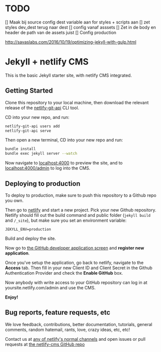 # TODO 
[] Maak bij source config dest variable aan for styles + scripts aan
[] zet styles dev_dest terug naar dest
[] config vanaf asssets 
[] Zet in de body en header de path van de assets juist
[] Config production














http://savaslabs.com/2016/10/19/optimizing-jekyll-with-gulp.html

# Jekyll + netlify CMS

This is the basic Jekyll starter site, with netlify CMS integrated.

## Getting Started

Clone this repository to your local machine, then download the relevant release of
the [netlify-git-api](https://github.com/netlify/netlify-git-api/releases) CLI tool.

CD into your new repo, and run:

```bash
netlify-git-api users add
netlify-git-api serve
```

Then open a new terminal, CD into your new repo and run:

```bash
bundle install
bundle exec jekyll server --watch
```

Now navigate to [localhost:4000](http://localhost:4000/) to preview the site, and
to [localhost:4000/admin](http://localhost:4000/admin) to log into the CMS.

## Deploying to production

To deploy to production, make sure to push this repository to a Github repo you own.

Then go to [netlify](https://app.netlify.com) and start a new project. Pick your
new Github repository. Netlify should fill out the build command and public folder
(`jekyll build` and `/_site`), but make sure you set an environment variable:

`JEKYLL_ENV=production`

Build and deploy the site.

Now go to [the GitHub developer application screen](https://github.com/settings/developers)
and **register new application**.

Once you've setup the application, go back to netlify, navigate to the **Access** tab. Then
fill in your new Client ID and Client Secret in the Github Authentication Provider and check
the **Enable GitHub** box.

Now anybody with write access to your GitHub repository can log in at yoursite.netlify.com/admin
and use the CMS.

**Enjoy!**

## Bug reports, feature requests, etc

We love feedback, contributions, better documentation, tutorials, general comments,
random hatemail, rants, love, crazy ideas, etc, etc!

Contact us at [any of netlify's normal channels](https://www.netlify.com/contact) and
open issues or pull requests at [the netlify-cms GitHub repo](https://github.com/netlify/netlify-cms)
